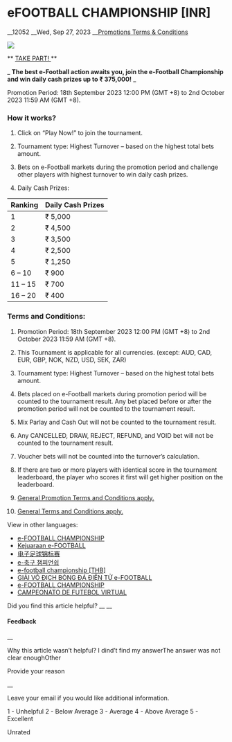# eFOOTBALL CHAMPIONSHIP [INR]

__12052 __Wed, Sep 27, 2023 __[Promotions Terms & Conditions](https://help.sbotop.com/category/rules-regulations/promotions-terms-conditions/35/ "Categories » Rules & Regulations » Promotions Terms & Conditions ")

![](https://help.sbotop.com/assets/E-Football-Championship-IN.jpg)

** [ TAKE PART!  ](https://account.sbobet.com/register?lg=en) **

_ **The best e-Football action awaits you, join the e-Football Championship and win daily cash prizes up to ₹ 375,000!** _

Promotion Period: 18th September 2023 12:00 PM (GMT +8) to 2nd October 2023 11:59 AM (GMT +8).

###  How it works? 

  1. Click on “Play Now!” to join the tournament.
  2. Tournament type: Highest Turnover – based on the highest total bets amount.   

  3. Bets on e-Football markets during the promotion period and challenge other players with highest turnover to win daily cash prizes.   
  

  4. Daily Cash Prizes:   
  


Ranking | Daily Cash Prizes  
---|---  
1 | ₹ 5,000  
2 | ₹ 4,500  
3 | ₹ 3,500  
4 | ₹ 2,500  
5 | ₹ 1,250  
6 – 10 | ₹ 900  
11 – 15 | ₹ 700  
16 – 20 | ₹ 400  
  



###  Terms and Conditions: 

  1. Promotion Period: 18th September 2023 12:00 PM (GMT +8) to 2nd October 2023 11:59 AM (GMT +8).
  2. This Tournament is applicable for all currencies. (except: AUD, CAD, EUR, GBP, NOK, NZD, USD, SEK, ZAR)
  3. Tournament type: Highest Turnover – based on the highest total bets amount.
  4. Bets placed on e-Football markets during promotion period will be counted to the tournament result. Any bet placed before or after the promotion period will not be counted to the tournament result.
  5. Mix Parlay and Cash Out will not be counted to the tournament result.   
  

  6. Any CANCELLED, DRAW, REJECT, REFUND, and VOID bet will not be counted to the tournament result.   
  

  7. Voucher bets will not be counted into the turnover’s calculation.   
  

  8. If there are two or more players with identical score in the tournament leaderboard, the player who scores it first will get higher position on the leaderboard.
  9. [General Promotion Terms and Conditions apply.](https://help.sbobet.com/article/general-promotion-terms-conditions-381.html)
  10. [General Terms and Conditions apply.](https://help.sbobet.com/article/general-promotion-terms-conditions-381.html)



View in other languages:

  * [e-FOOTBALL CHAMPIONSHIP](https://help.sbotop.com/article/12051.html)
  * [Kejuaraan e-FOOTBALL](https://help.sbotop.com/article/12055.html)
  * [电子足球锦标赛](https://help.sbotop.com/article/12054.html)
  * [e-축구 챔피언쉽](https://help.sbotop.com/article/12058.html)
  * [e-football championship [THB]](https://help.sbotop.com/article/12059.html)
  * [GIẢI VÔ ĐỊCH BÓNG ĐÁ ĐIỆN TỬ e-FOOTBALL](https://help.sbotop.com/article/12060.html)
  * [e-FOOTBALL CHAMPIONSHIP](https://help.sbotop.com/article/12053.html)
  * [CAMPEONATO DE FUTEBOL VIRTUAL](https://help.sbotop.com/article/12094.html)



Did you find this article helpful?  __ __

#### Feedback

__

Why this article wasn’t helpful? I dind’t find my answerThe answer was not clear enoughOther

Provide your reason

__

Leave your email if you would like additional information.

1 - Unhelpful 2 - Below Average 3 - Average 4 - Above Average 5 - Excellent

Unrated
